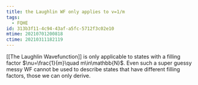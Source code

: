 ```yaml
---
title: the Laughlin WF only applies to v=1/m
tags:
  - FQHE
id: 313b3f11-4c94-43af-a5fc-5712f3c02e10
mtime: 20210701200818
ctime: 20210311182119
---
```


[[The Laughlin Wavefunction]] is only applicable to states with a filling factor $\nu=\frac{1}{m}\quad m\in\mathbb{N}$.
Even such a super guessy messy WF cannot be used to describe states that have different filling factors, those we can only derive.

